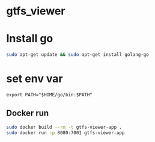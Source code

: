 # gtfs_viewer



# Install go

```bash
sudo apt-get update && sudo apt-get install golang-go
```

# set env var
```
export PATH="$HOME/go/bin:$PATH"
```

## Docker run

```bash
sudo docker build --rm -t gtfs-viewer-app .
sudo docker run -p 8080:7001 gtfs-viewer-app
```